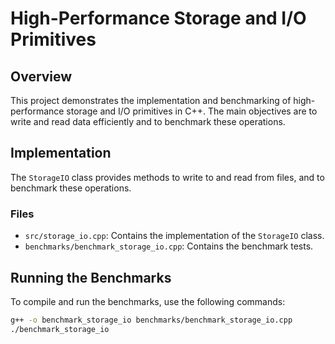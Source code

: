 # High-Performance Storage and I/O Primitives

## Overview
This project demonstrates the implementation and benchmarking of high-performance storage and I/O primitives in C++. The main objectives are to write and read data efficiently and to benchmark these operations.

## Implementation
The `StorageIO` class provides methods to write to and read from files, and to benchmark these operations.

### Files
- `src/storage_io.cpp`: Contains the implementation of the `StorageIO` class.
- `benchmarks/benchmark_storage_io.cpp`: Contains the benchmark tests.

## Running the Benchmarks
To compile and run the benchmarks, use the following commands:

```bash
g++ -o benchmark_storage_io benchmarks/benchmark_storage_io.cpp
./benchmark_storage_io
